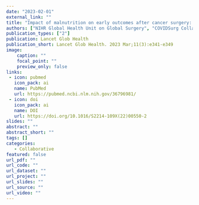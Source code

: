 ```yaml
---
date: "2023-02-01"
external_link: ""
title: "Impact of malnutrition on early outcomes after cancer surgery: an international, multicentre, prospective cohort study"
authors: ["NIHR Global Health Unit on Global Surgery", "COVIDSurg Collaborative"]
publication_types: ["2"]
publication: Lancet Glob Health
publication_short: Lancet Glob Health. 2023 Mar;11(3):e341-e349
image:
    caption: ""
    focal_point: ""
    preview_only: false
links:
 - icon: pubmed
   icon_pack: ai
   name: PubMed
   url: https://pubmed.ncbi.nlm.nih.gov/36796981/
 - icon: doi
   icon_pack: ai
   name: DOI
   url: https://doi.org/10.1016/S2214-109X(22)00550-2
slides: ""
abstract: ""
abstract_short: ""
tags: []
categories: 
   - Collaborative
featured: false
url_pdf: ""
url_code: ""
url_dataset: ""
url_project: ""
url_slides: ""
url_source: ""
url_video: ""
---
```

